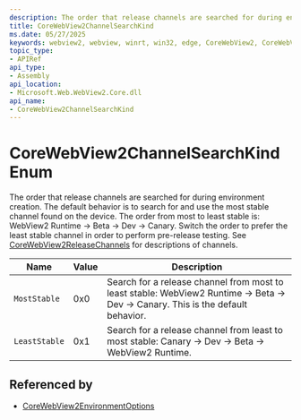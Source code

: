 ```yaml
---
description: The order that release channels are searched for during environment creation.
title: CoreWebView2ChannelSearchKind
ms.date: 05/27/2025
keywords: webview2, webview, winrt, win32, edge, CoreWebView2, CoreWebView2Controller, browser control, edge html, CoreWebView2ChannelSearchKind
topic_type:
- APIRef
api_type:
- Assembly
api_location:
- Microsoft.Web.WebView2.Core.dll
api_name:
- CoreWebView2ChannelSearchKind
---
```


# CoreWebView2ChannelSearchKind Enum

The order that release channels are searched for during environment creation.
The default behavior is to search for and use the most stable channel found on the device. The order from most to least stable is: WebView2 Runtime -> Beta -> Dev -> Canary. Switch the order to prefer the least stable channel in order to perform pre-release testing. See [CoreWebView2ReleaseChannels](corewebview2releasechannels.md) for descriptions of channels.

| Name |  Value | Description |
|--|--|--|
|`MostStable` | 0x0  |  Search for a release channel from most to least stable: WebView2 Runtime -> Beta -> Dev -> Canary. This is the default behavior.|
|`LeastStable` | 0x1  |  Search for a release channel from least to most stable: Canary -> Dev -> Beta -> WebView2 Runtime.|


## Referenced by

- [CoreWebView2EnvironmentOptions](corewebview2environmentoptions.md)
